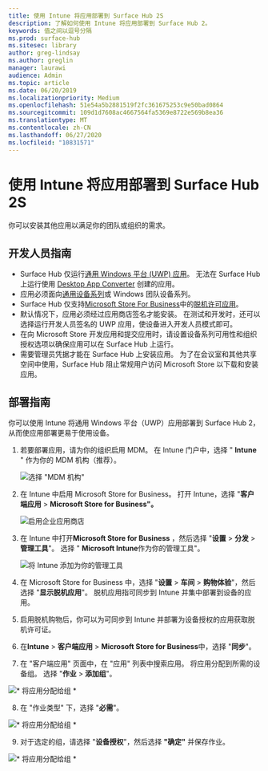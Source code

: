 ```yaml
---
title: 使用 Intune 将应用部署到 Surface Hub 2S
description: 了解如何使用 Intune 将应用部署到 Surface Hub 2。
keywords: 值之间以逗号分隔
ms.prod: surface-hub
ms.sitesec: library
author: greg-lindsay
ms.author: greglin
manager: laurawi
audience: Admin
ms.topic: article
ms.date: 06/20/2019
ms.localizationpriority: Medium
ms.openlocfilehash: 51e54a5b2881519f2fc361675253c9e50bad0864
ms.sourcegitcommit: 109d1d7608ac4667564fa5369e8722e569b8ea36
ms.translationtype: MT
ms.contentlocale: zh-CN
ms.lasthandoff: 06/27/2020
ms.locfileid: "10831571"
---
```

# 使用 Intune 将应用部署到 Surface Hub 2S

你可以安装其他应用以满足你的团队或组织的需求。

## 开发人员指南

- Surface Hub 仅运行[通用 Windows 平台 (UWP) 应用](https://msdn.microsoft.com/windows/uwp/get-started/whats-a-uwp)。 无法在 Surface Hub 上运行使用 [Desktop App Converter](https://docs.microsoft.com/windows/uwp/porting/desktop-to-uwp-run-desktop-app-converter) 创建的应用。
- 应用必须面向[通用设备系列](https://msdn.microsoft.com/library/windows/apps/dn894631)或 Windows 团队设备系列。
- Surface Hub 仅支持[Microsoft Store For Business](https://businessstore.microsoft.com/store)中的[脱机许可应用](https://docs.microsoft.com/microsoft-store/distribute-offline-apps)。
- 默认情况下，应用必须经过应用商店签名才能安装。 在测试和开发时，还可以选择运行开发人员签名的 UWP 应用，使设备进入开发人员模式即可。
- 在向 Microsoft Store 开发应用和提交应用时，请设置设备系列可用性和组织授权选项以确保应用可以在 Surface Hub 上运行。
- 需要管理员凭据才能在 Surface Hub 上安装应用。 为了在会议室和其他共享空间中使用，Surface Hub 阻止常规用户访问 Microsoft Store 以下载和安装应用。

## 部署指南

你可以使用 Intune 将通用 Windows 平台（UWP）应用部署到 Surface Hub 2，从而使应用部署更易于使用设备。

1. 若要部署应用，请为你的组织启用 MDM。 在 Intune 门户中，选择 " **Intune** " 作为你的 MDM 机构（推荐）。 <br>

    ![选择 "MDM 机构"](images/sh2-set-intune5.png)

2. 在 Intune 中启用 Microsoft Store for Business。 打开 Intune，选择 "**客户端应用**  >  **Microsoft Store for Business"。** <br>

    ![启用企业应用商店](images/sh2-deploy-apps-sync.png)

3. 在 Intune 中打开**Microsoft Store for Business** ，然后选择 "**设置**  >  **分发**  >  **管理工具**"。 选择 " **Microsoft Intune**作为你的管理工具"。 <br>

    ![将 Intune 添加为你的管理工具](images/sh2-set-intune8.png)

4. 在 Microsoft Store for Business 中，选择 "**设置**  >  **车间**  >  **购物体验**"，然后选择 "**显示脱机应用**"。 脱机应用指可同步到 Intune 并集中部署到设备的应用。
5. 启用脱机购物后，你可以为可同步到 Intune 并部署为设备授权的应用获取脱机许可证。
6. 在**Intune**  >  **客户端应用**  >  **Microsoft Store for Business**中，选择 "**同步**"。
7. 在 "客户端应用" 页面中，在 "应用" 列表中搜索应用。 将应用分配到所需的设备组。 选择 "**作业**  >  **添加组**"。 <br>

![* 将应用分配给组 *](images/sh2-assign-group.png) <br>

8. 在 "作业类型" 下，选择 "**必需**"。 <br>

![* 将应用分配给组 *](images/sh2-add-group.png) <br>

9. 对于选定的组，请选择 "**设备授权**"，然后选择 **"确定"** 并保存作业。 <br>
 
![* 将应用分配给组 *](images/sh2-apps-assign.png)
